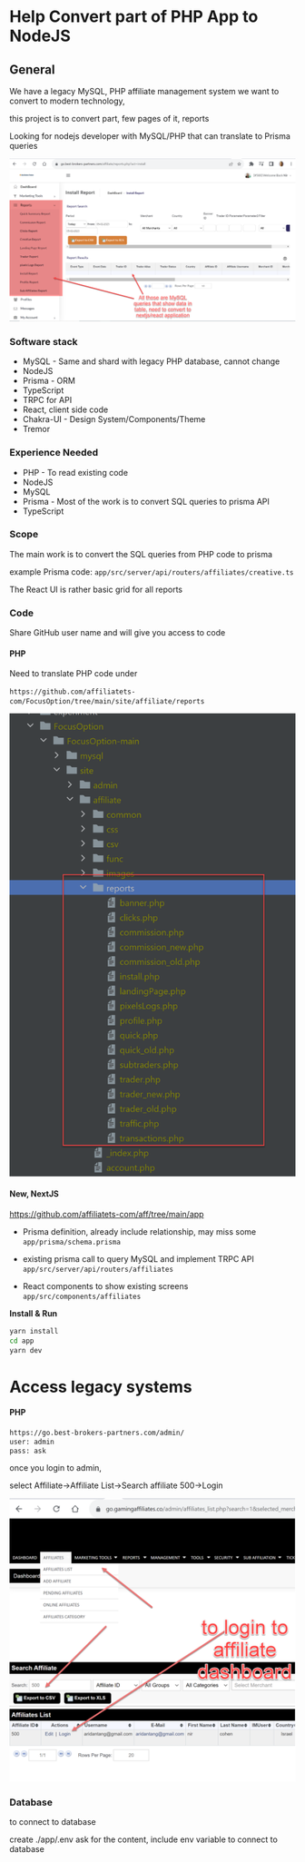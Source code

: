 # Help Convert part of PHP App to NodeJS

## General
We have a legacy MySQL, PHP affiliate management system we want
to convert to modern technology,

this project is to convert part, few pages of it, reports

Looking for nodejs developer with MySQL/PHP that can translate to Prisma queries

![img.png](../03-reports/img.png)

### Software stack
- MySQL - Same and shard with  legacy PHP database, cannot change
- NodeJS
- Prisma - ORM
- TypeScript
- TRPC for API
- React, client side code
- Chakra-UI - Design System/Components/Theme
- Tremor

### Experience Needed
- PHP - To read existing code
- NodeJS
- MySQL
- Prisma - Most of the work is to convert SQL queries to prisma API
- TypeScript

### Scope

The main work is to convert the SQL queries from PHP code to prisma

example Prisma code: `app/src/server/api/routers/affiliates/creative.ts`

The React UI is rather basic grid for all reports

### Code

Share GitHub user name and will give you access to code

#### PHP

Need to translate PHP code under

`https://github.com/affiliatets-com/FocusOption/tree/main/site/affiliate/reports`

![img_1.png](../03-reports/img_1.png)

#### New, NextJS

https://github.com/affiliatets-com/aff/tree/main/app

- Prisma definition, already include relationship, may miss some
  `app/prisma/schema.prisma`

- existing prisma call to query MySQL and implement TRPC API
  `app/src/server/api/routers/affiliates`

- React components to show existing screens
  `app/src/components/affiliates`

**Install & Run**

```bash
yarn install
cd app
yarn dev
```

# Access legacy systems

#### PHP 

```
https://go.best-brokers-partners.com/admin/
user: admin
pass: ask
```

once you login to admin, 

select Affiliate->Affiliate List->Search affiliate 500->Login

![login-to-affiliate-dashboard.png](..%2F02-screenshots%2Flogin-to-affiliate-dashboard.png)

### Database
to connect to database 

create ./app/.env
ask for the content, include env variable to connect to database
